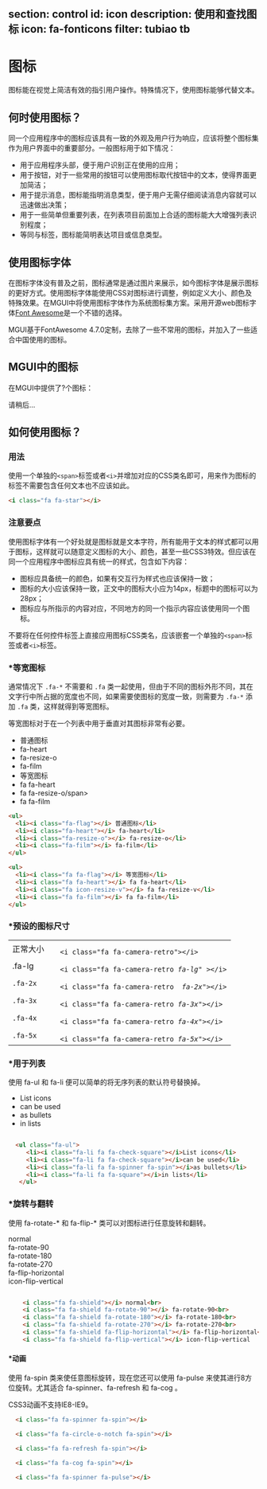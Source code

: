 ﻿section: control
id: icon
description: 使用和查找图标
icon: fa-fonticons
filter: tubiao tb
---

# 图标

<style>
#iconsExample ul {padding: 0;}
#iconsExample li {
  cursor: pointer;
  float: left;
  width: 200px;
  padding:25px;
  line-height: 25px;
  list-style: none;
  padding: 2px 10px;
  white-space: nowrap;
  transition: all .3s;
}
#iconsExample li a {
        display: block;
        color: #222;
        line-height: 32px;
        height: 32px;
        padding-left: 10px;
        border-radius: 4px;
 }
#iconsExample li a:hover {
     background-color: #1d9d74;
     color: #fff;
     text-decoration: none;
}
#iconsExample li a .fa{
    width: 32px;
    font-size: 14px;
    display: inline-block;
    text-align: right;
    margin-right: 10px;
}
#iconsExample li a:hover .fa {
    font-size: 24px;
    vertical-align: -4px;
}
#iconsExample li a > i {display: inline-block; min-width: 20px}
.table-icons-example td {vertical-align: middle;}
.table-icons-example td pre {margin-bottom: 0;}

</style>

图标能在视觉上简洁有效的指引用户操作。特殊情况下，使用图标能够代替文本。

## 何时使用图标？

同一个应用程序中的图标应该具有一致的外观及用户行为响应，应该将整个图标集作为用户界面中的重要部分。一般图标用于如下情况：

*   用于应用程序头部，便于用户识别正在使用的应用；
*   用于按钮，对于一些常用的按钮可以使用图标取代按钮中的文本，使得界面更加简洁；
*   用于提示消息，图标能指明消息类型，便于用户无需仔细阅读消息内容就可以迅速做出决策；
*   用于一些简单但重要列表，在列表项目前面加上合适的图标能大大增强列表识别程度；
*   等同与标签，图标能简明表达项目或信息类型。

## 使用图标字体

在图标字体没有普及之前，图标通常是通过图片来展示，如今图标字体是展示图标的更好方式。使用图标字体能使用CSS对图标进行调整，例如定义大小、颜色及特殊效果。在MGUI中将使用图标字体作为系统图标集方案。采用开源web图标字体[Font Awesome](http://fortawesome.github.io/Font-Awesome/)是一个不错的选择。

MGUI基于FontAwesome 4.7.0定制，去除了一些不常用的图标，并加入了一些适合中国使用的图标。

## MGUI中的图标

在MGUI中提供了<span class="icons-count">?</span>个图标：

<div class="example" id="iconsExample">
  <div class="text-center text-muted"><i class="fa fa-spin fa-spinner"></i> 请稍后...</div>
</div>

## 如何使用图标？

### 用法

使用一个单独的`<span>`标签或者`<i>`并增加对应的CSS类名即可，用来作为图标的标签不需要包含任何文本也不应该如此。

```html
<i class="fa fa-star"></i>
```

### 注意要点

使用图标字体有一个好处就是图标就是文本字符，所有能用于文本的样式都可以用于图标，这样就可以随意定义图标的大小、颜色，甚至一些CSS3特效。但应该在同一个应用程序中图标应具有统一的样式，包含如下内容：

*   图标应具备统一的颜色，如果有交互行为样式也应该保持一致；
*   图标的大小应该保持一致，正文中的图标大小应为14px，标题中的图标可以为28px；
*   图标应与所指示的内容对应，不同地方的同一个指示内容应该使用同一个图标。

<div class="alert alert-danger">
  <p>
  不要将在任何控件标签上直接应用图标CSS类名，应该嵌套一个单独的<code>&lt;span&gt;</code>标签或者<code>&lt;i&gt;</code>标签。</p>
</div>

### *等宽图标

通常情况下 `.fa-*` 不需要和 `.fa` 类一起使用，但由于不同的图标外形不同，其在文字行中所占据的宽度也不同，如果需要使图标的宽度一致，则需要为 `.fa-*` 添加 `.fa` 类，这样就得到等宽图标。

等宽图标对于在一个列表中用于垂直对其图标非常有必要。

<example>
  <div class="row">
    <div class="col-sm-6">
      <ul style="margin: 0">
        <li><i class="fa-flag"></i> 普通图标</li>
        <li><i class="fa-heart"></i> <span class="code">fa-heart</span></li>
        <li><i class="fa-resize-o"></i> <span class="code">fa-resize-o</span></li>
        <li><i class="fa-film"></i> <span class="code">fa-film</span></li>
      </ul>
    </div>
    <div class="col-sm-6">
      <ul style="margin: 0">
        <li><i class="fa fa-flag"></i> 等宽图标</li>
        <li><i class="fa fa-heart"></i> <span class="code">fa fa-heart</span></li>
        <li><i class="fa fa-resize-o"></i> <span class="code">fa fa-resize-o/span></li>
        <li><i class="fa fa-film"></i> <span class="code">fa fa-film</span></li>
      </ul>
    </div>
  </div>
</example>

```html
<ul>
  <li><i class="fa-flag"></i> 普通图标</li>
  <li><i class="fa-heart"></i> fa-heart</li>
  <li><i class="fa-resize-o"></i> fa-resize-o</li>
  <li><i class="fa-film"></i> fa-film</li>
</ul>

<ul>
  <li><i class="fa fa-flag"></i> 等宽图标</li>
  <li><i class="fa fa-heart"></i> fa fa-heart</li>
  <li><i class="fa icon-resize-v"></i> fa fa-resize-v</li>
  <li><i class="fa fa-film"></i> fa fa-film</li>
</ul>
```

### *预设的图标尺寸

<div class="example">
  <table class="table table-icons-example">
    <tbody><tr>
      <td>正常大小</td>
      <td><i class="fa fa-camera-retro"></i></td>
      <td><pre><code>&lt;i class="fa fa-camera-retro"&gt;&lt;/i&gt;</code></pre></td>
    </tr>
    <tr>
      <td>.fa-lg</td>
      <td><i class="fa fa-camera-retro fa-lg"></i></td>
      <td><pre><code>&lt;i class="fa fa-camera-retro <em>fa-lg</em>" &gt;&lt;/i&gt;</code></pre></td>
    </tr>
    <tr>
      <td><code>.fa-2x</code></td>
      <td><i class="fa fa-camera-retro fa-2x"></i></td>
      <td><pre><code>&lt;i class="fa fa-camera-retro  <em>fa-2x</em>"&gt;&lt;/i&gt;</code></pre></td>
    </tr>
    <tr>
      <td><code>.fa-3x</code></td>
      <td><i class="fa fa-camera-retro fa-3x"></i></td>
      <td><pre><code>&lt;i class="fa fa-camera-retro <em>fa-3x</em>"&gt;&lt;/i&gt;</code></pre></td>
    </tr>
    <tr>
      <td><code>.fa-4x</code></td>
      <td><i class="fa fa-camera-retro fa-4x"></i></td>
      <td><pre><code>&lt;i class="fa fa-camera-retro <em>fa-4x</em>"&gt;&lt;/i&gt;</code></pre></td>
    </tr>
    <tr>
      <td><code>.fa-5x</code></td>
      <td><i class="fa fa-camera-retro fa-5x"></i></td>
      <td><pre><code>&lt;i class="fa fa-camera-retro <em>fa-5x</em>"&gt;&lt;/i&gt;</code></pre></td>
    </tr>
  </tbody></table>
</div>

### *用于列表
使用 fa-ul 和 fa-li 便可以简单的将无序列表的默认符号替换掉。
<div class="example">
  <tbody>
   <tr>
     <td>
          <ul class="fa-ul">
              <li><i class="fa-li fa fa-check-square"></i>List icons</li>
              <li><i class="fa-li fa fa-check-square"></i>can be used</li>
              <li><i class="fa-li fa fa-spinner fa-spin"></i>as bullets</li>
              <li><i class="fa-li fa fa-square"></i>in lists</li>
            </ul>
     </td>
   </tr>
   </tbody>
</div>

```html

  <ul class="fa-ul">
     <li><i class="fa-li fa fa-check-square"></i>List icons</li>
     <li><i class="fa-li fa fa-check-square"></i>can be used</li>
     <li><i class="fa-li fa fa-spinner fa-spin"></i>as bullets</li>
     <li><i class="fa-li fa fa-square"></i>in lists</li>
   </ul>

```

### *旋转与翻转
   使用 fa-rotate-* 和 fa-flip-* 类可以对图标进行任意旋转和翻转。

<div class="example">
    <i class="fa fa-shield"></i> normal<br>
    <i class="fa fa-shield fa-rotate-90"></i> fa-rotate-90<br>
    <i class="fa fa-shield fa-rotate-180"></i> fa-rotate-180<br>
    <i class="fa fa-shield fa-rotate-270"></i> fa-rotate-270<br>
    <i class="fa fa-shield fa-flip-horizontal"></i> fa-flip-horizontal<br>
    <i class="fa fa-shield fa-flip-vertical"></i> icon-flip-vertical
</div>

```html

    <i class="fa fa-shield"></i> normal<br>
    <i class="fa fa-shield fa-rotate-90"></i> fa-rotate-90<br>
    <i class="fa fa-shield fa-rotate-180"></i> fa-rotate-180<br>
    <i class="fa fa-shield fa-rotate-270"></i> fa-rotate-270<br>
    <i class="fa fa-shield fa-flip-horizontal"></i> fa-flip-horizontal<br>
    <i class="fa fa-shield fa-flip-vertical"></i> icon-flip-vertical

```

#### *动画
使用 fa-spin 类来使任意图标旋转，现在您还可以使用 fa-pulse 来使其进行8方位旋转。尤其适合 fa-spinner、fa-refresh 和 fa-cog 。
<p class="alert alert-success">
<i class="fa fa-info-circle"></i> CSS3动画不支持IE8-IE9。
</p>

<div class="example">
  <i class="fa fa-spinner fa-spin"></i>
  <i class="fa fa-circle-o-notch fa-spin"></i>
  <i class="fa fa-refresh fa-spin"></i>
  <i class="fa fa-cog fa-spin"></i>
  <i class="fa fa-spinner fa-pulse"></i>
</div>

```html
  <i class="fa fa-spinner fa-spin"></i>
```

```html
  <i class="fa fa-circle-o-notch fa-spin"></i>
```

```html
  <i class="fa fa-refresh fa-spin"></i>
```

```html
  <i class="fa fa-cog fa-spin"></i>
```
```html
  <i class="fa fa-spinner fa-pulse"></i>
```


<script>
function afterPageLoad() {
    if($.doc) {
        var url = $('body').hasClass('layout-page') ? '../icons.json' : 'docs/icons.json';
        $.doc.loadData(url, function(data) {
            var iconCount = 0;
            var $list = $('<ul class="clearfix"></ul>');
            $.each(data, function(name, icon) {
                iconCount++;
                var $li = $('<li><a href="#search/fa-' + name + '"><i class="fa fa-' + name + '"></i> ' + name + '</a></li>');
                icon.id = name;
                $li.data('fa', icon);
                $list.append($li);
            });
            $('#iconsExample').empty().append($list);
            $('#pageBody .icons-count').text(iconCount);
        });
    }
}
</script>
